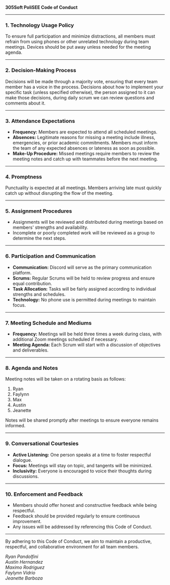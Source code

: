 **305Soft PoliSEE Code of Conduct**

---

### **1\. Technology Usage Policy**

To ensure full participation and minimize distractions, all members must refrain from using phones or other unrelated technology during team meetings. Devices should be put away unless needed for the meeting agenda.

---

### **2\. Decision-Making Process**

Decisions will be made through a majority vote, ensuring that every team member has a voice in the process. Decisions about how to implement your specific task (unless specified otherwise), the person assigned to it can make those decisions, during daily scrum we can review questions and comments about it.

---

### **3\. Attendance Expectations**

* **Frequency:** Members are expected to attend all scheduled meetings.  
* **Absences:** Legitimate reasons for missing a meeting include illness, emergencies, or prior academic commitments. Members must inform the team of any expected absences or lateness as soon as possible.  
* **Make-Up Procedure:** Missed meetings require members to review the meeting notes and catch up with teammates before the next meeting.

---

### **4\. Promptness**

Punctuality is expected at all meetings. Members arriving late must quickly catch up without disrupting the flow of the meeting.

---

### 

### 

### 

### **5\. Assignment Procedures**

* Assignments will be reviewed and distributed during meetings based on members' strengths and availability.  
* Incomplete or poorly completed work will be reviewed as a group to determine the next steps.

---

### **6\. Participation and Communication**

* **Communication:** Discord will serve as the primary communication platform.  
* **Scrums:** Regular Scrums will be held to review progress and ensure equal contribution.  
* **Task Allocation:** Tasks will be fairly assigned according to individual strengths and schedules.  
* **Technology:** No phone use is permitted during meetings to maintain focus.

---

### **7\. Meeting Schedule and Mediums**

* **Frequency:** Meetings will be held three times a week during class, with additional Zoom meetings scheduled if necessary.  
* **Meeting Agenda:** Each Scrum will start with a discussion of objectives and deliverables.

---

### **8\. Agenda and Notes**

Meeting notes will be taken on a rotating basis as follows:

1. Ryan  
2. Faylynn  
3. Max  
4. Austin  
5. Jeanette

Notes will be shared promptly after meetings to ensure everyone remains informed.

---

### 

### 

### **9\. Conversational Courtesies**

* **Active Listening:** One person speaks at a time to foster respectful dialogue.  
* **Focus:** Meetings will stay on topic, and tangents will be minimized.  
* **Inclusivity:** Everyone is encouraged to voice their thoughts during discussions.

---

### **10\. Enforcement and Feedback**

* Members should offer honest and constructive feedback while being respectful.  
* Feedback should be provided regularly to ensure continuous improvement.  
* Any issues will be addressed by referencing this Code of Conduct.

---

By adhering to this Code of Conduct, we aim to maintain a productive, respectful, and collaborative environment for all team members.

*Ryan Pandolfini*  
*Austin Hernandez*  
*Maximo Rodriguez*  
*Faylynn Vidrio*  
*Jeanette Barboza*